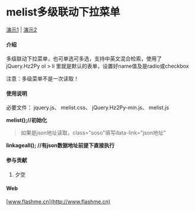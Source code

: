 # melist多级联动下拉菜单


[演示1](melist多级联动下拉菜单/demo.html)
|
[演示2](melist多级联动下拉菜单/demo2.html)

#### 介绍
多级联动下拉菜单，也可单选可多选，支持中英文混合检索，使用了jQuery.Hz2Py
ol > li 里就是默认的表单，设置好name值及是radio或checkbox

注意：多级菜单不是一次读取！


#### 使用说明

必要文件：
jquery.js、
melist.css、
jQuery.Hz2Py-min.js、
melist.js


 **melist();//初始化** 
> 如果是json地址读取，class="soso"填写data-link="json地址"

 **linkageall(); //有json数据地址前提下直接执行** 


#### 参与贡献

1. 夕空


#### Web
[www.flashme.cn](http://www.flashme.cn)
